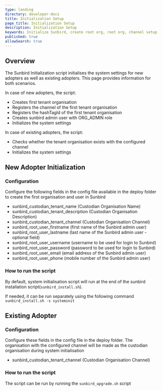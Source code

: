 ```yaml
---
type: landing
directory: developer-docs
title: Initialization Setup
page_title: Initialization Setup
description: Initialization Setup
keywords: Initialize Sunbird, create root org, root org, channel setup, rootorg, rootOrg
published: true
allowSearch: true
---
```

## Overview
The Sunbird Initialization script initialises the system settings for new adopters as well as existing adopters. This page provides information for both scenarios. 

In case of new adopters, the script:
- Creates first tenant organisation
- Registers the channel of the first tenant organisation
- Registers the hashTagId of the first tenant organisation
- Creates sunbird admin user with ORG_ADMIN role
- Initializes the system settings

In case of existing adopters, the script:
- Checks whether the tenant organisation exists with the configured channel
- Initializes the system settings

## New Adopter Initialization

### Configuration

Configure the following fields in the config file available in the deploy folder to create the first organisation and user in Sunbird

- sunbird_custodian_tenant_name (Custodian Organisation Name)
- sunbird_custodian_tenant_description (Custodian Organisation Description)
- sunbird_custodian_tenant_channel (Custodian Organisation Channel)
- sunbird_root_user_firstname (first name of the Sunbird admin user)
- sunbird_root_user_lastname (last name of the Sunbird admin user - optional field)
- sunbird_root_user_username (username to be used for login to Sunbird)
- sunbird_root_user_password (password to be used for login to Sunbird)
- sunbird_root_user_email (email address of the Sunbird admin user)
- sunbird_root_user_phone (mobile number of the Sunbird admin user)

### How to run the script

By default, system initialisation script will run at the end of the sunbird installation script(`sunbird_install.sh`).

If needed, it can be run separately using the following command
`sunbird_install.sh -s systeminit`

## Existing Adopter

### Configuration

Configure these fields in the config file in the deploy folder. The organisation with the configured channel will be made as the custodian organisation during system initialisation

- sunbird_custodian_tenant_channel (Custodian Organisation Channel)

### How to run the script

The script can be run by running the `sunbird_upgrade.sh` script
